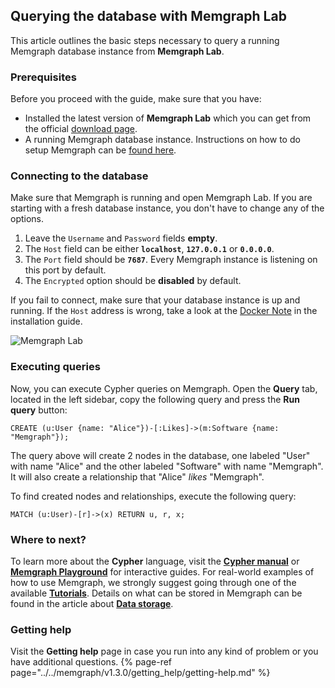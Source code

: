 ## Querying the database with Memgraph Lab

This article outlines the basic steps necessary to query a running Memgraph database instance from **Memgraph Lab**.

### Prerequisites
Before you proceed with the guide, make sure that you have:
* Installed the latest version of **Memgraph Lab** which you can get from the official [download page](https://memgraph.com/download/).
* A running Memgraph database instance. Instructions on how to do setup Memgraph can be [found here](../../memgraph/v1.3.0/getting_started/installation/installation.md).

### Connecting to the database

Make sure that Memgraph is running and open Memgraph Lab.
If you are starting with a fresh database instance, you don't have to change any of the options.

1. Leave the `Username` and `Password` fields **empty**.
2. The `Host` field can be either **`localhost`**, **`127.0.0.1`** or **`0.0.0.0`**.
3. The `Port` field should be **`7687`**. Every Memgraph instance is listening on this port by default.
4. The `Encrypted` option should be **disabled** by default.

If you fail to connect, make sure that your database instance is up and running. 
If the `Host` address is wrong, take a look at the [Docker Note](../../memgraph/v1.3.0/getting_started/installation/docker-installation.md#docker-note) in the installation guide.

![Memgraph Lab](./data/memgraph_lab_login.png)

### Executing queries

Now, you can execute Cypher queries on Memgraph.
Open the **Query** tab, located in the left sidebar, copy the following query and press the **Run query** button:

```opencypher
CREATE (u:User {name: "Alice"})-[:Likes]->(m:Software {name: "Memgraph"});
```

The query above will create 2 nodes in the database, one labeled "User" with name
"Alice" and the other labeled "Software" with name "Memgraph". It will also
create a relationship that "Alice" *likes* "Memgraph".

To find created nodes and relationships, execute the following query:

```opencypher
MATCH (u:User)-[r]->(x) RETURN u, r, x;
```

### Where to next?

To learn more about the **Cypher** language, visit the **[Cypher manual](../../memgraph/v1.3.0/cypher_manual/cypher-manual.md)** or **[Memgraph Playground](https://playground.memgraph.com/)** for interactive guides.
For real-world examples of how to use Memgraph, we strongly suggest going through one of the available **[Tutorials](../../memgraph/v1.3.0/tutorials/tutorials.md)**. 
Details on what can be stored in Memgraph can be found in the article about **[Data storage](../../memgraph/v1.3.0/concepts/storage.md)**.

### Getting help

Visit the **Getting help** page in case you run into any kind of problem or you have additional questions.
{% page-ref page="../../memgraph/v1.3.0/getting_help/getting-help.md" %}
